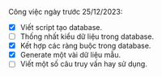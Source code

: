 Công việc ngày trước 25/12/2023:
+ [x] Viết script tạo database.
+ [ ] Thống nhất kiểu dữ liệu trong database.
+ [x] Kết hợp các ràng buộc trong database.
+ [x] Generate một vài dữ liệu mẫu.
+ [ ] Viết một số câu truy vấn hay sử dụng.
